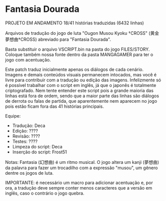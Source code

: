 # Fantasia Dourada

PROJETO EM ANDAMENTO 18/41 histórias traduzidas (6432 linhas)

Arquivos de tradução do jogo de luta "Ougon Musou Kyoku †CROSS" (黄金夢想曲†CROSS) abreviado para "Fantasia Dourada".

Basta substituir o arquivo VSCRIPT.bin na pasta do jogo FILES/STORY. Coloque também nossa fonte dentro da pasta MANGAGAMER para ter o jogo com acentuação.

Este patch traduz inicialmente apenas os diálogos de cada cenário. Imagens e demais conteúdos visuais permanecem intocados, mas você é livre para contribuir com a tradução ou edição das imagens.
Infelizmente só é possível trabalhar com o script em inglês, já que o japonês é totalmente criptografado. Nem tente entender este script pois a grande maioria das linhas está fora de ordem,
sendo que a maior parte das linhas são diálogos de derrota ou falas de partida, que aparentemente nem aparecem no jogo pois estão ficam fora das 41 histórias principais.

Equipe:
- Tradução: Deca
- Edição: ????
- Revisão: ????
- Testes: ????
- Limpeza do script: Deca
- Inserção do script: Frost51

Notas: 
Fantasia (幻想曲) é um ritmo musical. O jogo altera um kanji (夢想曲) da palavra para fazer um trocadilho com a expressão "musou", um gênero dentre os jogos de luta.

IMPORTANTE: é necessário um macro para adicionar acentuação e, por ora, a tradução deve sempre conter menos caracteres que a versão em inglês, caso o contrário o jogo quebra.
